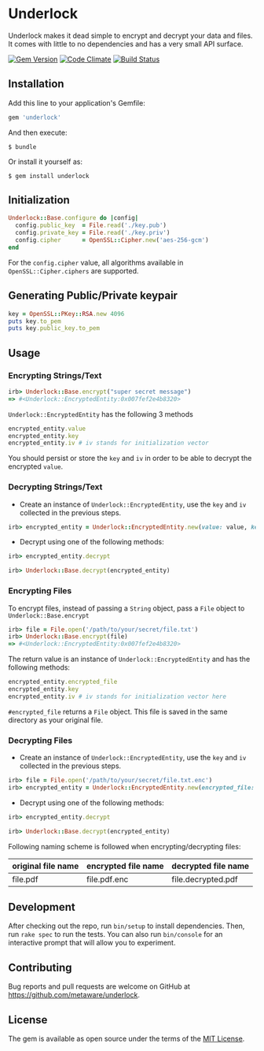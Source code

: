 # Underlock

Underlock makes it dead simple to encrypt and decrypt your data and files. It comes with little to no dependencies and has a very small API surface.

[![Gem Version](https://badge.fury.io/rb/underlock.svg)](https://badge.fury.io/rb/underlock) [![Code Climate](https://codeclimate.com/github/metaware/underlock/badges/gpa.svg)](https://codeclimate.com/github/metaware/underlock) [![Build Status](https://travis-ci.org/metaware/underlock.svg?branch=master)](https://travis-ci.org/metaware/underlock)

## Installation

Add this line to your application's Gemfile:

```ruby
gem 'underlock'
```

And then execute:

    $ bundle

Or install it yourself as:

    $ gem install underlock

## Initialization

```ruby
Underlock::Base.configure do |config|
  config.public_key  = File.read('./key.pub')
  config.private_key = File.read('./key.priv')
  config.cipher      = OpenSSL::Cipher.new('aes-256-gcm')
end
```

For the `config.cipher` value, all algorithms available in `OpenSSL::Cipher.ciphers` are supported.

## Generating Public/Private keypair

```ruby
key = OpenSSL::PKey::RSA.new 4096
puts key.to_pem
puts key.public_key.to_pem
```

## Usage

### Encrypting Strings/Text

```ruby
irb> Underlock::Base.encrypt("super secret message")
=> #<Underlock::EncryptedEntity:0x007fef2e4b8320>
```

`Underlock::EncryptedEntity` has the following 3 methods

```ruby
encrypted_entity.value
encrypted_entity.key
encrypted_entity.iv # iv stands for initialization vector
```

You should persist or store the `key` and `iv` in order to be able to decrypt the encrypted `value`.

### Decrypting Strings/Text

- Create an instance of `Underlock::EncryptedEntity`, use the `key` and `iv` collected in the previous steps.

```ruby
irb> encrypted_entity = Underlock::EncryptedEntity.new(value: value, key: key, iv: iv)
```

- Decrypt using one of the following methods:

```ruby
irb> encrypted_entity.decrypt
```

```ruby
irb> Underlock::Base.decrypt(encrypted_entity)
```

### Encrypting Files

To encrypt files, instead of passing a `String` object, pass a `File` object to `Underlock::Base.encrypt`

```ruby
irb> file = File.open('/path/to/your/secret/file.txt')
irb> Underlock::Base.encrypt(file)
=> #<Underlock::EncryptedEntity:0x007fef2e4b8320>
```

The return value is an instance of `Underlock::EncryptedEntity` and has the following methods:

```ruby
encrypted_entity.encrypted_file
encrypted_entity.key
encrypted_entity.iv # iv stands for initialization vector here
```

`#encrypted_file` returns a `File` object. This file is saved in the same directory as your original file.

### Decrypting Files

- Create an instance of `Underlock::EncryptedEntity`, use the `key` and `iv` collected in the previous steps.

```ruby
irb> file = File.open('/path/to/your/secret/file.txt.enc')
irb> encrypted_entity = Underlock::EncryptedEntity.new(encrypted_file: file, key: key, iv: iv)
```

- Decrypt using one of the following methods:

```ruby
irb> encrypted_entity.decrypt
```

```ruby
irb> Underlock::Base.decrypt(encrypted_entity)
```

Following naming scheme is followed when encrypting/decrypting files:

| original file name | encrypted file name | decrypted file name |
|--------------------|---------------------|---------------------|
| file.pdf           | file.pdf.enc        | file.decrypted.pdf  |

## Development

After checking out the repo, run `bin/setup` to install dependencies. Then, run `rake spec` to run the tests. You can also run `bin/console` for an interactive prompt that will allow you to experiment.

## Contributing

Bug reports and pull requests are welcome on GitHub at https://github.com/metaware/underlock.


## License

The gem is available as open source under the terms of the [MIT License](http://opensource.org/licenses/MIT).


